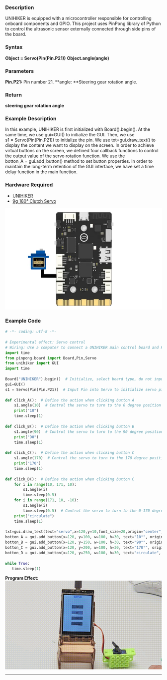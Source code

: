 ### **Description**
UNIHIKER is equipped with a microcontroller responsible for controlling onboard components and GPIO. This project uses PinPong library of Python to control the ultrasonic sensor externally connected through side pins of the board. 
### **Syntax**
**Object = Servo(Pin(Pin.P21))**
**Object.angle(angle)**
### **Parameters**
**Pin.P21:** Pin number 21.
**angle: **Steering gear rotation angle.
### **Return**
**steering gear rotation angle**
### **Example Description**
In this example, UNIHIKER is first initialized with Board().begin(). At the same time, we use gui=GUI() to initialize the  GUI. Then, we use s1 = Servo(Pin(Pin.P21)) to initialize the pin. We use txt=gui.draw_text() to display the content we want to display on the screen. In order to achieve virtual buttons on the screen, we defined four callback functions to control the output value of the servo rotation function. We use the botton_A = gui.add_button() method to set button properties. In order to maintain the long-term retention of the GUI interface, we have set a time delay function in the main function.
### **Hardware Required**

- [UNIHIKER](https://www.dfrobot.com/product-2691.html)
- [9g 180° Clutch Servo](https://www.dfrobot.com/product-2120.html)

![](img/3_Servo/1720429474410-c65247e5-ac2e-4dc6-a5d2-c6fc14838d23.png)
### **Example Code**
```python
# -*- coding: utf-8 -*-

# Experimental effect: Servo control
# Wiring: Use a computer to connect a UNIHIKER main control board and P10 to connect a servo motor
import time
from pinpong.board import Board,Pin,Servo
from unihiker import GUI   
import time

Board("UNIHIKER").begin()  # Initialize, select board type, do not input board type for automatic recognition
gui=GUI() 
s1 = Servo(Pin(Pin.P21))  # Input Pin into Servo to initialize servo pins, supporting P0 P2 P3 P8 P9 P10 P16 P21 P22 P23

def click_A():  # Define the action when clicking button A
    s1.angle(10)  # Control the servo to turn to the 0 degree position
    print("10")
    time.sleep(1)

def click_B():  # Define the action when clicking button B
    s1.angle(90)  # Control the servo to turn to the 90 degree position
    print("90")
    time.sleep(1)

def click_C():  # Define the action when clicking button C
    s1.angle(170)  # Control the servo to turn to the 170 degree position
    print("170")
    time.sleep(1)

def click_D():  # Define the action when clicking button C
    for i in range(10, 171, 10):
        s1.angle(i)
        time.sleep(0.5)
    for i in range(171, 10, -10):
        s1.angle(i)
        time.sleep(0.5)  # Control the servo to turn to the 0-170 degree position
    print("circulate")
    time.sleep(1)

txt=gui.draw_text(text="servo",x=120,y=10,font_size=20,origin="center",color="#0000FF")
botton_A = gui.add_button(x=120, y=100, w=100, h=30, text="10°", origin='center', onclick=click_A)
botton_B = gui.add_button(x=120, y=150, w=100, h=30, text="90°", origin='center', onclick=click_B)
botton_C = gui.add_button(x=120, y=200, w=100, h=30, text="170°", origin='center', onclick=click_C)
botton_D = gui.add_button(x=120, y=250, w=100, h=30, text="circulate", origin='center', onclick=click_D)

while True:
   time.sleep(1)
```
**Program Effect:**
![](img/3_Servo/1721282400646-f2a0a9fc-93d4-439b-9b88-5a1d26b0de8a.gif)


---
